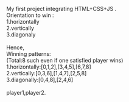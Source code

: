 My first project integrating HTML+CSS+JS .
<br>
Orientation to win :<br>
 1.horizontally<br>
 2.vertically<br>
 3.diagonaly
<br>
<br>
Hence,<br>
Winning patterns:<br>(Total:8 such even if one satisfied player wins)<br>
 1.horizontally:[0,1,2],[3,4,5],[6,7,8]<br>
 2.vertically:[0,3,6],[1,4,7],[2,5,8]<br>
 3.diagonally:[0,4,8],[2,4,6]
<br>
<br>
player1,player2.